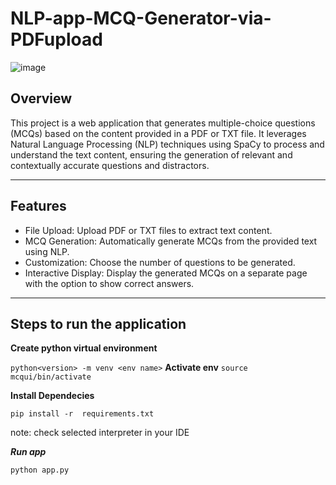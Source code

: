 # NLP-app-MCQ-Generator-via-PDFupload

![image](https://github.com/Harsh-812/NLP-app-MCQ-Generator/assets/135538639/d3e842c8-15b6-4d9c-afc7-7dad1eed6f69)

## Overview
This project is a web application that generates multiple-choice questions (MCQs) based on the content provided in a PDF or TXT file. It leverages Natural Language Processing (NLP) techniques using SpaCy to process and understand the text content, ensuring the generation of relevant and contextually accurate questions and distractors.
<hr>

## Features
- File Upload: Upload PDF or TXT files to extract text content.
- MCQ Generation: Automatically generate MCQs from the provided text using NLP.
- Customization: Choose the number of questions to be generated.
- Interactive Display: Display the generated MCQs on a separate page with the option to show correct answers.
<hr>

## Steps to run the application

**Create python virtual environment**

```python<version> -m venv <env name>```
**Activate env**
```source mcqui/bin/activate ```

**Install Dependecies**

```pip install -r  requirements.txt ```

note: check selected interpreter in your IDE 

***Run app***

```python app.py```
